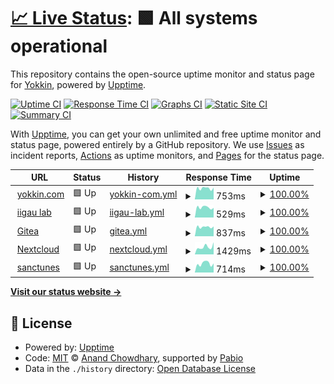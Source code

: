 # [📈 Live Status](https://froggie3.github.io/upptime): <!--live status--> **🟩 All systems operational**

This repository contains the open-source uptime monitor and status page for [Yokkin](https://yokkin.com/), powered by [Upptime](https://github.com/upptime/upptime).

[![Uptime CI](https://github.com/froggie3/upptime/workflows/Uptime%20CI/badge.svg)](https://github.com/froggie3/upptime/actions?query=workflow%3A%22Uptime+CI%22)
[![Response Time CI](https://github.com/froggie3/upptime/workflows/Response%20Time%20CI/badge.svg)](https://github.com/froggie3/upptime/actions?query=workflow%3A%22Response+Time+CI%22)
[![Graphs CI](https://github.com/froggie3/upptime/workflows/Graphs%20CI/badge.svg)](https://github.com/froggie3/upptime/actions?query=workflow%3A%22Graphs+CI%22)
[![Static Site CI](https://github.com/froggie3/upptime/workflows/Static%20Site%20CI/badge.svg)](https://github.com/froggie3/upptime/actions?query=workflow%3A%22Static+Site+CI%22)
[![Summary CI](https://github.com/froggie3/upptime/workflows/Summary%20CI/badge.svg)](https://github.com/froggie3/upptime/actions?query=workflow%3A%22Summary+CI%22)

With [Upptime](https://upptime.js.org), you can get your own unlimited and free uptime monitor and status page, powered entirely by a GitHub repository. We use [Issues](https://github.com/froggie3/upptime/issues) as incident reports, [Actions](https://github.com/froggie3/upptime/actions) as uptime monitors, and [Pages](https://froggie3.github.io/upptime) for the status page.

<!--start: status pages-->
<!-- This summary is generated by Upptime (https://github.com/upptime/upptime) -->
<!-- Do not edit this manually, your changes will be overwritten -->
<!-- prettier-ignore -->
| URL | Status | History | Response Time | Uptime |
| --- | ------ | ------- | ------------- | ------ |
| <img alt="" src="https://icons.duckduckgo.com/ip3/yokkin.com.ico" height="13"> [yokkin.com](https://yokkin.com) | 🟩 Up | [yokkin-com.yml](https://github.com/froggie3/upptime/commits/HEAD/history/yokkin-com.yml) | <details><summary><img alt="Response time graph" src="./graphs/yokkin-com/response-time-week.png" height="20"> 753ms</summary><br><a href="https://froggie3.github.io/upptime/history/yokkin-com"><img alt="Response time 871" src="https://img.shields.io/endpoint?url=https%3A%2F%2Fraw.githubusercontent.com%2Ffroggie3%2Fupptime%2FHEAD%2Fapi%2Fyokkin-com%2Fresponse-time.json"></a><br><a href="https://froggie3.github.io/upptime/history/yokkin-com"><img alt="24-hour response time 625" src="https://img.shields.io/endpoint?url=https%3A%2F%2Fraw.githubusercontent.com%2Ffroggie3%2Fupptime%2FHEAD%2Fapi%2Fyokkin-com%2Fresponse-time-day.json"></a><br><a href="https://froggie3.github.io/upptime/history/yokkin-com"><img alt="7-day response time 753" src="https://img.shields.io/endpoint?url=https%3A%2F%2Fraw.githubusercontent.com%2Ffroggie3%2Fupptime%2FHEAD%2Fapi%2Fyokkin-com%2Fresponse-time-week.json"></a><br><a href="https://froggie3.github.io/upptime/history/yokkin-com"><img alt="30-day response time 1426" src="https://img.shields.io/endpoint?url=https%3A%2F%2Fraw.githubusercontent.com%2Ffroggie3%2Fupptime%2FHEAD%2Fapi%2Fyokkin-com%2Fresponse-time-month.json"></a><br><a href="https://froggie3.github.io/upptime/history/yokkin-com"><img alt="1-year response time 871" src="https://img.shields.io/endpoint?url=https%3A%2F%2Fraw.githubusercontent.com%2Ffroggie3%2Fupptime%2FHEAD%2Fapi%2Fyokkin-com%2Fresponse-time-year.json"></a></details> | <details><summary><a href="https://froggie3.github.io/upptime/history/yokkin-com">100.00%</a></summary><a href="https://froggie3.github.io/upptime/history/yokkin-com"><img alt="All-time uptime 98.67%" src="https://img.shields.io/endpoint?url=https%3A%2F%2Fraw.githubusercontent.com%2Ffroggie3%2Fupptime%2FHEAD%2Fapi%2Fyokkin-com%2Fuptime.json"></a><br><a href="https://froggie3.github.io/upptime/history/yokkin-com"><img alt="24-hour uptime 100.00%" src="https://img.shields.io/endpoint?url=https%3A%2F%2Fraw.githubusercontent.com%2Ffroggie3%2Fupptime%2FHEAD%2Fapi%2Fyokkin-com%2Fuptime-day.json"></a><br><a href="https://froggie3.github.io/upptime/history/yokkin-com"><img alt="7-day uptime 100.00%" src="https://img.shields.io/endpoint?url=https%3A%2F%2Fraw.githubusercontent.com%2Ffroggie3%2Fupptime%2FHEAD%2Fapi%2Fyokkin-com%2Fuptime-week.json"></a><br><a href="https://froggie3.github.io/upptime/history/yokkin-com"><img alt="30-day uptime 100.00%" src="https://img.shields.io/endpoint?url=https%3A%2F%2Fraw.githubusercontent.com%2Ffroggie3%2Fupptime%2FHEAD%2Fapi%2Fyokkin-com%2Fuptime-month.json"></a><br><a href="https://froggie3.github.io/upptime/history/yokkin-com"><img alt="1-year uptime 98.67%" src="https://img.shields.io/endpoint?url=https%3A%2F%2Fraw.githubusercontent.com%2Ffroggie3%2Fupptime%2FHEAD%2Fapi%2Fyokkin-com%2Fuptime-year.json"></a></details>
| <img alt="" src="https://icons.duckduckgo.com/ip3/akkoma.yokkin.com.ico" height="13"> [iigau lab](https://akkoma.yokkin.com) | 🟩 Up | [iigau-lab.yml](https://github.com/froggie3/upptime/commits/HEAD/history/iigau-lab.yml) | <details><summary><img alt="Response time graph" src="./graphs/iigau-lab/response-time-week.png" height="20"> 529ms</summary><br><a href="https://froggie3.github.io/upptime/history/iigau-lab"><img alt="Response time 554" src="https://img.shields.io/endpoint?url=https%3A%2F%2Fraw.githubusercontent.com%2Ffroggie3%2Fupptime%2FHEAD%2Fapi%2Fiigau-lab%2Fresponse-time.json"></a><br><a href="https://froggie3.github.io/upptime/history/iigau-lab"><img alt="24-hour response time 437" src="https://img.shields.io/endpoint?url=https%3A%2F%2Fraw.githubusercontent.com%2Ffroggie3%2Fupptime%2FHEAD%2Fapi%2Fiigau-lab%2Fresponse-time-day.json"></a><br><a href="https://froggie3.github.io/upptime/history/iigau-lab"><img alt="7-day response time 529" src="https://img.shields.io/endpoint?url=https%3A%2F%2Fraw.githubusercontent.com%2Ffroggie3%2Fupptime%2FHEAD%2Fapi%2Fiigau-lab%2Fresponse-time-week.json"></a><br><a href="https://froggie3.github.io/upptime/history/iigau-lab"><img alt="30-day response time 562" src="https://img.shields.io/endpoint?url=https%3A%2F%2Fraw.githubusercontent.com%2Ffroggie3%2Fupptime%2FHEAD%2Fapi%2Fiigau-lab%2Fresponse-time-month.json"></a><br><a href="https://froggie3.github.io/upptime/history/iigau-lab"><img alt="1-year response time 554" src="https://img.shields.io/endpoint?url=https%3A%2F%2Fraw.githubusercontent.com%2Ffroggie3%2Fupptime%2FHEAD%2Fapi%2Fiigau-lab%2Fresponse-time-year.json"></a></details> | <details><summary><a href="https://froggie3.github.io/upptime/history/iigau-lab">100.00%</a></summary><a href="https://froggie3.github.io/upptime/history/iigau-lab"><img alt="All-time uptime 99.05%" src="https://img.shields.io/endpoint?url=https%3A%2F%2Fraw.githubusercontent.com%2Ffroggie3%2Fupptime%2FHEAD%2Fapi%2Fiigau-lab%2Fuptime.json"></a><br><a href="https://froggie3.github.io/upptime/history/iigau-lab"><img alt="24-hour uptime 100.00%" src="https://img.shields.io/endpoint?url=https%3A%2F%2Fraw.githubusercontent.com%2Ffroggie3%2Fupptime%2FHEAD%2Fapi%2Fiigau-lab%2Fuptime-day.json"></a><br><a href="https://froggie3.github.io/upptime/history/iigau-lab"><img alt="7-day uptime 100.00%" src="https://img.shields.io/endpoint?url=https%3A%2F%2Fraw.githubusercontent.com%2Ffroggie3%2Fupptime%2FHEAD%2Fapi%2Fiigau-lab%2Fuptime-week.json"></a><br><a href="https://froggie3.github.io/upptime/history/iigau-lab"><img alt="30-day uptime 98.59%" src="https://img.shields.io/endpoint?url=https%3A%2F%2Fraw.githubusercontent.com%2Ffroggie3%2Fupptime%2FHEAD%2Fapi%2Fiigau-lab%2Fuptime-month.json"></a><br><a href="https://froggie3.github.io/upptime/history/iigau-lab"><img alt="1-year uptime 99.05%" src="https://img.shields.io/endpoint?url=https%3A%2F%2Fraw.githubusercontent.com%2Ffroggie3%2Fupptime%2FHEAD%2Fapi%2Fiigau-lab%2Fuptime-year.json"></a></details>
| <img alt="" src="https://icons.duckduckgo.com/ip3/git.yokkin.com.ico" height="13"> [Gitea](https://git.yokkin.com) | 🟩 Up | [gitea.yml](https://github.com/froggie3/upptime/commits/HEAD/history/gitea.yml) | <details><summary><img alt="Response time graph" src="./graphs/gitea/response-time-week.png" height="20"> 837ms</summary><br><a href="https://froggie3.github.io/upptime/history/gitea"><img alt="Response time 875" src="https://img.shields.io/endpoint?url=https%3A%2F%2Fraw.githubusercontent.com%2Ffroggie3%2Fupptime%2FHEAD%2Fapi%2Fgitea%2Fresponse-time.json"></a><br><a href="https://froggie3.github.io/upptime/history/gitea"><img alt="24-hour response time 714" src="https://img.shields.io/endpoint?url=https%3A%2F%2Fraw.githubusercontent.com%2Ffroggie3%2Fupptime%2FHEAD%2Fapi%2Fgitea%2Fresponse-time-day.json"></a><br><a href="https://froggie3.github.io/upptime/history/gitea"><img alt="7-day response time 837" src="https://img.shields.io/endpoint?url=https%3A%2F%2Fraw.githubusercontent.com%2Ffroggie3%2Fupptime%2FHEAD%2Fapi%2Fgitea%2Fresponse-time-week.json"></a><br><a href="https://froggie3.github.io/upptime/history/gitea"><img alt="30-day response time 885" src="https://img.shields.io/endpoint?url=https%3A%2F%2Fraw.githubusercontent.com%2Ffroggie3%2Fupptime%2FHEAD%2Fapi%2Fgitea%2Fresponse-time-month.json"></a><br><a href="https://froggie3.github.io/upptime/history/gitea"><img alt="1-year response time 875" src="https://img.shields.io/endpoint?url=https%3A%2F%2Fraw.githubusercontent.com%2Ffroggie3%2Fupptime%2FHEAD%2Fapi%2Fgitea%2Fresponse-time-year.json"></a></details> | <details><summary><a href="https://froggie3.github.io/upptime/history/gitea">100.00%</a></summary><a href="https://froggie3.github.io/upptime/history/gitea"><img alt="All-time uptime 99.99%" src="https://img.shields.io/endpoint?url=https%3A%2F%2Fraw.githubusercontent.com%2Ffroggie3%2Fupptime%2FHEAD%2Fapi%2Fgitea%2Fuptime.json"></a><br><a href="https://froggie3.github.io/upptime/history/gitea"><img alt="24-hour uptime 100.00%" src="https://img.shields.io/endpoint?url=https%3A%2F%2Fraw.githubusercontent.com%2Ffroggie3%2Fupptime%2FHEAD%2Fapi%2Fgitea%2Fuptime-day.json"></a><br><a href="https://froggie3.github.io/upptime/history/gitea"><img alt="7-day uptime 100.00%" src="https://img.shields.io/endpoint?url=https%3A%2F%2Fraw.githubusercontent.com%2Ffroggie3%2Fupptime%2FHEAD%2Fapi%2Fgitea%2Fuptime-week.json"></a><br><a href="https://froggie3.github.io/upptime/history/gitea"><img alt="30-day uptime 100.00%" src="https://img.shields.io/endpoint?url=https%3A%2F%2Fraw.githubusercontent.com%2Ffroggie3%2Fupptime%2FHEAD%2Fapi%2Fgitea%2Fuptime-month.json"></a><br><a href="https://froggie3.github.io/upptime/history/gitea"><img alt="1-year uptime 99.99%" src="https://img.shields.io/endpoint?url=https%3A%2F%2Fraw.githubusercontent.com%2Ffroggie3%2Fupptime%2FHEAD%2Fapi%2Fgitea%2Fuptime-year.json"></a></details>
| <img alt="" src="https://icons.duckduckgo.com/ip3/nextcloud.yokkin.com.ico" height="13"> [Nextcloud](https://nextcloud.yokkin.com) | 🟩 Up | [nextcloud.yml](https://github.com/froggie3/upptime/commits/HEAD/history/nextcloud.yml) | <details><summary><img alt="Response time graph" src="./graphs/nextcloud/response-time-week.png" height="20"> 1429ms</summary><br><a href="https://froggie3.github.io/upptime/history/nextcloud"><img alt="Response time 1258" src="https://img.shields.io/endpoint?url=https%3A%2F%2Fraw.githubusercontent.com%2Ffroggie3%2Fupptime%2FHEAD%2Fapi%2Fnextcloud%2Fresponse-time.json"></a><br><a href="https://froggie3.github.io/upptime/history/nextcloud"><img alt="24-hour response time 990" src="https://img.shields.io/endpoint?url=https%3A%2F%2Fraw.githubusercontent.com%2Ffroggie3%2Fupptime%2FHEAD%2Fapi%2Fnextcloud%2Fresponse-time-day.json"></a><br><a href="https://froggie3.github.io/upptime/history/nextcloud"><img alt="7-day response time 1429" src="https://img.shields.io/endpoint?url=https%3A%2F%2Fraw.githubusercontent.com%2Ffroggie3%2Fupptime%2FHEAD%2Fapi%2Fnextcloud%2Fresponse-time-week.json"></a><br><a href="https://froggie3.github.io/upptime/history/nextcloud"><img alt="30-day response time 1397" src="https://img.shields.io/endpoint?url=https%3A%2F%2Fraw.githubusercontent.com%2Ffroggie3%2Fupptime%2FHEAD%2Fapi%2Fnextcloud%2Fresponse-time-month.json"></a><br><a href="https://froggie3.github.io/upptime/history/nextcloud"><img alt="1-year response time 1258" src="https://img.shields.io/endpoint?url=https%3A%2F%2Fraw.githubusercontent.com%2Ffroggie3%2Fupptime%2FHEAD%2Fapi%2Fnextcloud%2Fresponse-time-year.json"></a></details> | <details><summary><a href="https://froggie3.github.io/upptime/history/nextcloud">100.00%</a></summary><a href="https://froggie3.github.io/upptime/history/nextcloud"><img alt="All-time uptime 99.33%" src="https://img.shields.io/endpoint?url=https%3A%2F%2Fraw.githubusercontent.com%2Ffroggie3%2Fupptime%2FHEAD%2Fapi%2Fnextcloud%2Fuptime.json"></a><br><a href="https://froggie3.github.io/upptime/history/nextcloud"><img alt="24-hour uptime 100.00%" src="https://img.shields.io/endpoint?url=https%3A%2F%2Fraw.githubusercontent.com%2Ffroggie3%2Fupptime%2FHEAD%2Fapi%2Fnextcloud%2Fuptime-day.json"></a><br><a href="https://froggie3.github.io/upptime/history/nextcloud"><img alt="7-day uptime 100.00%" src="https://img.shields.io/endpoint?url=https%3A%2F%2Fraw.githubusercontent.com%2Ffroggie3%2Fupptime%2FHEAD%2Fapi%2Fnextcloud%2Fuptime-week.json"></a><br><a href="https://froggie3.github.io/upptime/history/nextcloud"><img alt="30-day uptime 100.00%" src="https://img.shields.io/endpoint?url=https%3A%2F%2Fraw.githubusercontent.com%2Ffroggie3%2Fupptime%2FHEAD%2Fapi%2Fnextcloud%2Fuptime-month.json"></a><br><a href="https://froggie3.github.io/upptime/history/nextcloud"><img alt="1-year uptime 99.33%" src="https://img.shields.io/endpoint?url=https%3A%2F%2Fraw.githubusercontent.com%2Ffroggie3%2Fupptime%2FHEAD%2Fapi%2Fnextcloud%2Fuptime-year.json"></a></details>
| <img alt="" src="https://icons.duckduckgo.com/ip3/sanctunes.yokkin.com.ico" height="13"> [sanctunes](https://sanctunes.yokkin.com) | 🟩 Up | [sanctunes.yml](https://github.com/froggie3/upptime/commits/HEAD/history/sanctunes.yml) | <details><summary><img alt="Response time graph" src="./graphs/sanctunes/response-time-week.png" height="20"> 714ms</summary><br><a href="https://froggie3.github.io/upptime/history/sanctunes"><img alt="Response time 684" src="https://img.shields.io/endpoint?url=https%3A%2F%2Fraw.githubusercontent.com%2Ffroggie3%2Fupptime%2FHEAD%2Fapi%2Fsanctunes%2Fresponse-time.json"></a><br><a href="https://froggie3.github.io/upptime/history/sanctunes"><img alt="24-hour response time 750" src="https://img.shields.io/endpoint?url=https%3A%2F%2Fraw.githubusercontent.com%2Ffroggie3%2Fupptime%2FHEAD%2Fapi%2Fsanctunes%2Fresponse-time-day.json"></a><br><a href="https://froggie3.github.io/upptime/history/sanctunes"><img alt="7-day response time 714" src="https://img.shields.io/endpoint?url=https%3A%2F%2Fraw.githubusercontent.com%2Ffroggie3%2Fupptime%2FHEAD%2Fapi%2Fsanctunes%2Fresponse-time-week.json"></a><br><a href="https://froggie3.github.io/upptime/history/sanctunes"><img alt="30-day response time 686" src="https://img.shields.io/endpoint?url=https%3A%2F%2Fraw.githubusercontent.com%2Ffroggie3%2Fupptime%2FHEAD%2Fapi%2Fsanctunes%2Fresponse-time-month.json"></a><br><a href="https://froggie3.github.io/upptime/history/sanctunes"><img alt="1-year response time 684" src="https://img.shields.io/endpoint?url=https%3A%2F%2Fraw.githubusercontent.com%2Ffroggie3%2Fupptime%2FHEAD%2Fapi%2Fsanctunes%2Fresponse-time-year.json"></a></details> | <details><summary><a href="https://froggie3.github.io/upptime/history/sanctunes">100.00%</a></summary><a href="https://froggie3.github.io/upptime/history/sanctunes"><img alt="All-time uptime 98.67%" src="https://img.shields.io/endpoint?url=https%3A%2F%2Fraw.githubusercontent.com%2Ffroggie3%2Fupptime%2FHEAD%2Fapi%2Fsanctunes%2Fuptime.json"></a><br><a href="https://froggie3.github.io/upptime/history/sanctunes"><img alt="24-hour uptime 100.00%" src="https://img.shields.io/endpoint?url=https%3A%2F%2Fraw.githubusercontent.com%2Ffroggie3%2Fupptime%2FHEAD%2Fapi%2Fsanctunes%2Fuptime-day.json"></a><br><a href="https://froggie3.github.io/upptime/history/sanctunes"><img alt="7-day uptime 100.00%" src="https://img.shields.io/endpoint?url=https%3A%2F%2Fraw.githubusercontent.com%2Ffroggie3%2Fupptime%2FHEAD%2Fapi%2Fsanctunes%2Fuptime-week.json"></a><br><a href="https://froggie3.github.io/upptime/history/sanctunes"><img alt="30-day uptime 100.00%" src="https://img.shields.io/endpoint?url=https%3A%2F%2Fraw.githubusercontent.com%2Ffroggie3%2Fupptime%2FHEAD%2Fapi%2Fsanctunes%2Fuptime-month.json"></a><br><a href="https://froggie3.github.io/upptime/history/sanctunes"><img alt="1-year uptime 98.67%" src="https://img.shields.io/endpoint?url=https%3A%2F%2Fraw.githubusercontent.com%2Ffroggie3%2Fupptime%2FHEAD%2Fapi%2Fsanctunes%2Fuptime-year.json"></a></details>

<!--end: status pages-->

[**Visit our status website →**](https://froggie3.github.io/upptime)

## 📄 License

- Powered by: [Upptime](https://github.com/upptime/upptime)
- Code: [MIT](./LICENSE) © [Anand Chowdhary](https://anandchowdhary.com), supported by [Pabio](https://pabio.com)
- Data in the `./history` directory: [Open Database License](https://opendatacommons.org/licenses/odbl/1-0/)
